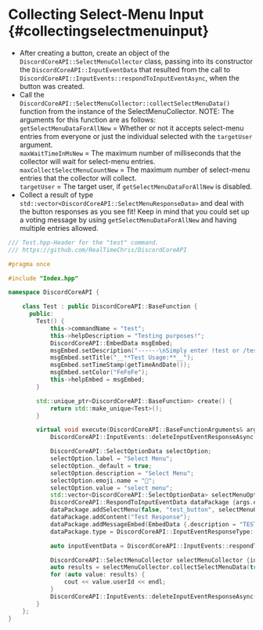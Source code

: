 Collecting Select-Menu Input {#collectingselectmenuinput}
============
- After creating a button, create an object of the `DiscordCoreAPI::SelectMenuCollector` class, passing into its constructor the `DiscordCoreAPI::InputEventData` that resulted from the call to `DiscordCoreAPI::InputEvents::respondToInputEventAsync`, when the button was created.
- Call the `DiscordCoreAPI::SelectMenuCollector::collectSelectMenuData()` function from the instance of the SelectMenuCollector. NOTE: The arguments for this function are as follows:  
`getSelectMenuDataForAllNew` = Whether or not it accepts select-menu entries from everyone or just the individual selected with the `targetUser` argument.   
`maxWaitTimeInMsNew` = The maximum number of milliseconds that the collector will wait for select-menu entries.   
`maxCollectSelectMenuCountNew` = The maximum number of select-menu entries that the collector will collect.   
`targetUser` = The target user, if `getSelectMenuDataForAllNew` is disabled.
- Collect a result of type `std::vector<DiscordCoreAPI::SelectMenuResponseData>` and deal with the button responses as you see fit! Keep in mind that you could set up a voting message by using `getSelectMenuDataForAllNew` and having multiple entries allowed.
```cpp
/// Test.hpp-Header for the "test" command.
/// https://github.com/RealTimeChris/DiscordCoreAPI

#pragma once

#include "Index.hpp"

namespace DiscordCoreAPI {

	class Test : public DiscordCoreAPI::BaseFunction {
	  public:
		Test() {
			this->commandName = "test";
			this->helpDescription = "Testing purposes!";
			DiscordCoreAPI::EmbedData msgEmbed;
			msgEmbed.setDescription("------\nSimply enter !test or /test!\n------");
			msgEmbed.setTitle("__**Test Usage:**__");
			msgEmbed.setTimeStamp(getTimeAndDate());
			msgEmbed.setColor("FeFeFe");
			this->helpEmbed = msgEmbed;
		}

		std::unique_ptr<DiscordCoreAPI::BaseFunction> create() {
			return std::make_unique<Test>();
		}

		virtual void execute(DiscordCoreAPI::BaseFunctionArguments& args) {
			DiscordCoreAPI::InputEvents::deleteInputEventResponseAsync(args.eventData).get();

			DiscordCoreAPI::SelectOptionData selectOption;
			selectOption.label = "Select Menu";
			selectOption._default = true;
			selectOption.description = "Select Menu";
			selectOption.emoji.name = "🏁";
			selectOption.value = "select_menu";
			std::vector<DiscordCoreAPI::SelectOptionData> selectMenuOptions {selectOption};
			DiscordCoreAPI::RespondToInputEventData dataPackage {args.eventData};
			dataPackage.addSelectMenu(false, "test_button", selectMenuOptions, "Select-Menu", 1, 1);
			dataPackage.addContent("Test Response");
			dataPackage.addMessageEmbed(EmbedData {.description = "TESTING!", .title = "Test Title"});
			dataPackage.type = DiscordCoreAPI::InputEventResponseType::Interaction_Response;

			auto inputEventData = DiscordCoreAPI::InputEvents::respondToInputEventAsync(dataPackage);

			DiscordCoreAPI::SelectMenuCollector selectMenuCollector {inputEventData};
			auto results = selectMenuCollector.collectSelectMenuData(true, 120000, 3, getBotUser().id).get();
			for (auto value: results) {
				cout << value.userId << endl;
			}
			DiscordCoreAPI::InputEvents::deleteInputEventResponseAsync(inputEventData).get();
		}
	};
}
```
